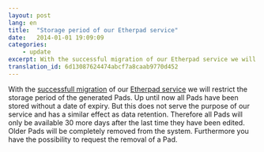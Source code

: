 ```yaml
---
layout: post
lang: en
title:  "Storage period of our Etherpad service"
date:   2014-01-01 19:09:09
categories:
    - update
excerpt: With the successful migration of our Etherpad service we will restrict the storage period of the generated Pads. 
translation_id: 6d13087624474abcf7a8caab9770d452
---
```

With the [successfull migration](/en/2013/12/21/Maintenance-work-on-our-Etherpad-service.html)  of our [Etherpad service](/en/service/etherpad.html) we will restrict the storage period of the generated Pads. Up until now all Pads have been stored without a date of expiry. But this does not serve the purpose of our service and has a similar effect as data retention. Therefore all Pads will only be available 30 more days after the last time they have been edited. Older Pads will be completely removed from the system. Furthermore you have the possibility to request the removal of a Pad.
